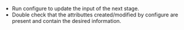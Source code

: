 - Run configure to update the input of the next stage.
- Double check that the attributtes created/modified by configure are present
  and contain the desired information.

